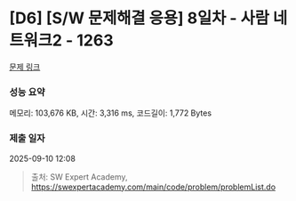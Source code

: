 # [D6] [S/W 문제해결 응용] 8일차 - 사람 네트워크2 - 1263 

[문제 링크](https://swexpertacademy.com/main/code/problem/problemDetail.do?contestProbId=AV18P2B6Iu8CFAZN) 

### 성능 요약

메모리: 103,676 KB, 시간: 3,316 ms, 코드길이: 1,772 Bytes

### 제출 일자

2025-09-10 12:08



> 출처: SW Expert Academy, https://swexpertacademy.com/main/code/problem/problemList.do